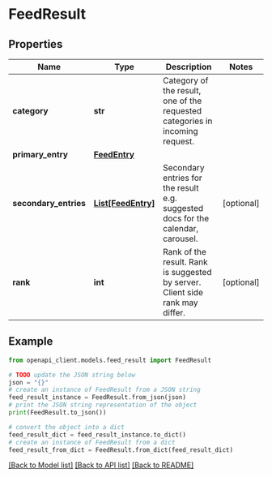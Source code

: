 # FeedResult


## Properties

Name | Type | Description | Notes
------------ | ------------- | ------------- | -------------
**category** | **str** | Category of the result, one of the requested categories in incoming request. | 
**primary_entry** | [**FeedEntry**](FeedEntry.md) |  | 
**secondary_entries** | [**List[FeedEntry]**](FeedEntry.md) | Secondary entries for the result e.g. suggested docs for the calendar, carousel. | [optional] 
**rank** | **int** | Rank of the result. Rank is suggested by server. Client side rank may differ. | [optional] 

## Example

```python
from openapi_client.models.feed_result import FeedResult

# TODO update the JSON string below
json = "{}"
# create an instance of FeedResult from a JSON string
feed_result_instance = FeedResult.from_json(json)
# print the JSON string representation of the object
print(FeedResult.to_json())

# convert the object into a dict
feed_result_dict = feed_result_instance.to_dict()
# create an instance of FeedResult from a dict
feed_result_from_dict = FeedResult.from_dict(feed_result_dict)
```
[[Back to Model list]](../README.md#documentation-for-models) [[Back to API list]](../README.md#documentation-for-api-endpoints) [[Back to README]](../README.md)


